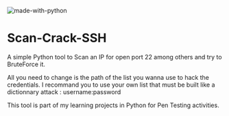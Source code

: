 ![made-with-python](https://user-images.githubusercontent.com/92400778/185082076-942b2bfb-c2f3-4e0f-9e04-f83f0d943224.svg)


# Scan-Crack-SSH
A simple Python tool to Scan an IP for open port 22 among others and try to BruteForce it.

All you need to change is the path of the list you wanna use to hack the credentials.
I recommand you to use your own list that must be built like a dictionnary attack :
username:password

This tool is part of my learning projects in Python for Pen Testing activities.
